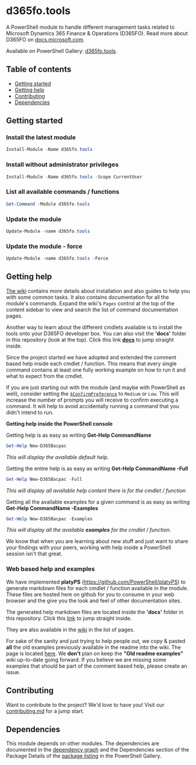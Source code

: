﻿# **d365fo.tools**

A PowerShell module to handle different management tasks related to Microsoft Dynamics 365 Finance & Operations (D365FO).
Read more about D365FO on [docs.microsoft.com](https://docs.microsoft.com/en-us/dynamics365/unified-operations/fin-and-ops/index).

Available on PowerShell Gallery:
[d365fo.tools](https://www.powershellgallery.com/packages/d365fo.tools).

## Table of contents
* [Getting started](#getting-started)
* [Getting help](#getting-help)
* [Contributing](#contributing)
* [Dependencies](#dependencies)

## Getting started
### Install the latest module
```PowerShell
Install-Module -Name d365fo.tools
```

### Install without administrator privileges
```PowerShell
Install-Module -Name d365fo.tools -Scope CurrentUser
```
### List all available commands / functions

```PowerShell
Get-Command -Module d365fo.tools
```

### Update the module

```PowerShell
Update-Module -name d365fo.tools
```

### Update the module - force

```PowerShell
Update-Module -name d365fo.tools -Force
```
## Getting help

[The wiki](https://github.com/d365collaborative/d365fo.tools/wiki) contains more details about installation and also guides to help you with some common tasks. It also contains documentation for all the module's commands. Expand the wiki's `Pages` control at the top of the content sidebar to view and search the list of command documentation pages.

Another way to learn about the different cmdlets available is to install the tools onto your D365FO developer box.
You can also visit the **'docs'** folder in this repository (look at the top). Click this link [**docs**](https://github.com/d365collaborative/d365fo.tools/tree/master/docs) to jump straight inside.

Since the project started we have adopted and extended the comment based help inside each cmdlet / function. This means that every single command contains at least one fully working example on how to run it and what to expect from the cmdlet.

If you are just starting out with the module (and maybe with PowerShell as well), consider setting the [`$ConfirmPreference`](https://learn.microsoft.com/en-us/powershell/module/microsoft.powershell.core/about/about_preference_variables#confirmpreference) to `Medium` or `Low`. This will increase the number of prompts you will receive to confirm executing a command. It will help to avoid accidentally running a command that you didn't intend to run.

**Getting help inside the PowerShell console**

Getting help is as easy as writing **Get-Help CommandName**

```PowerShell
Get-Help New-D365Bacpac
```

*This will display the available default help.*

Getting the entire help is as easy as writing **Get-Help CommandName -Full**

```PowerShell
Get-Help New-D365Bacpac -Full
```

*This will display all available help content there is for the cmdlet / function*

Getting all the available examples for a given command is as easy as writing **Get-Help CommandName -Examples**

```PowerShell
Get-Help New-D365Bacpac -Examples
```

*This will display all the available **examples** for the cmdlet / function.*

We know that when you are learning about new stuff and just want to share your findings with your peers, working with help inside a PowerShell session isn't that great.

### Web based help and examples
We have implemented **platyPS** (https://github.com/PowerShell/platyPS) to generate markdown files for each cmdlet / function available in the module. These files are hosted here on github for you to consume in your web browser and the give you the look and feel of other documentation sites.

The generated help markdown files are located inside the **'docs'** folder in this repository. Click this [link](https://github.com/d365collaborative/d365fo.tools/tree/master/docs) to jump straight inside.

They are also available in the [wiki](https://github.com/d365collaborative/d365fo.tools/wiki) in the list of pages.

For sake of the sanity and just trying to help people out, we copy & pasted **all** the old examples previously available in the readme into the wiki. The page is located [here](https://github.com/d365collaborative/d365fo.tools/wiki/Old-readme-examples). We **don't** plan on keep the **"Old readme examples"** wiki up-to-date going forward. If you believe we are missing some examples that should be part of the comment based help, please create an issue.

## Contributing

Want to contribute to the project? We'd love to have you! Visit our [contributing.md](https://github.com/d365collaborative/d365fo.tools/blob/master/contributing.md) for a jump start.

## Dependencies

This module depends on other modules. The dependencies are documented in the [dependency graph](https://github.com/d365collaborative/d365fo.tools/network/dependencies) and the Dependencies section of the Package Details of the [package listing](https://www.powershellgallery.com/packages/d365fo.tools) in the PowerShell Gallery.
